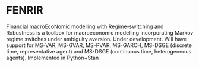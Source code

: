 # FENRIR
Financial macroEcoNomic modelling with Regime-swItching and Robustness is a toolbox for macroeconomic modelling incorporating Markov regime switches under ambiguity aversion. Under development. Will have support for MS-VAR, MS-GVAR, MS-PVAR, MS-GARCH, MS-DSGE (discrete time, representative agent) and MS-DSGE (continuous time, heterogeneous agents). Implemented in Python+Stan
